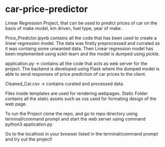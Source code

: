 # car-price-predictor
Linear Regression Project, that can be used to predict prices of car on the basis of make model, km driven, fuel type, year of make.

Price_Predictor.ipynb contains all the code that has been used to create a linear regression model. The data was firstly preprocessed and currated as it was containg some unwanted data. Then Linear regression model has been implemented using sckit-learn and the model is dumped using pickle.

application.py -> contains all the code that acts as web server for the project. The backend is developed using Flask where the dumped model is able to send responses of price prediction of car prices to the client.

Cleaned_Car.csv -> contains curated and processed data.

Files inside templates are used for rendering webpages. Static Folder contains all the static assets such as css used for formating design of the web page.

To run the Project clone the repo, and go to repo directory using terminal/command prompt and start the web server using command python3 application.py

Go to the localhost in your browser listed in the terminal/command prompt and try out the project!
